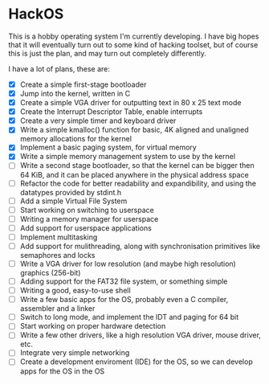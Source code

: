 # HackOS
This is a hobby operating system I'm currently developing. I have big hopes that it will eventually turn out to some kind of hacking toolset, but of course this is just the plan, and may turn out completely differently.

I have a lot of plans, these are:
 - [x] Create a simple first-stage bootloader
 - [x] Jump into the kernel, written in C
 - [x] Create a simple VGA driver for outputting text in 80 x 25 text mode
 - [x] Create the Interrupt Descriptor Table, enable interrupts
 - [x] Create a very simple timer and keyboard driver
 - [x] Write a simple kmalloc() function for basic, 4K aligned and unaligned memory allocations for the kernel
 - [x] Implement a basic paging system, for virtual memory
 - [x] Write a simple memory management system to use by the kernel
 - [ ] Write a second stage bootloader, so that the kernel can be bigger then 64 KiB, and it can be placed anywhere in the physical address space
 - [ ] Refactor the code for better readability and expandibility, and using the datatypes provided by stdint.h
 - [ ] Add a simple Virtual File System
 - [ ] Start working on switching to userspace
 - [ ] Writing a memory manager for userspace
 - [ ] Add support for userspace applications
 - [ ] Implement multitasking
 - [ ] Add support for mulithreading, along with synchronisation primitives like semaphores and locks
 - [ ] Write a VGA driver for low resolution (and maybe high resolution) graphics (256-bit)
 - [ ] Adding support for the FAT32 file system, or something simple
 - [ ] Writing a good, easy-to-use shell
 - [ ] Write a few basic apps for the OS, probably even a C compiler, assembler and a linker
 - [ ] Switch to long mode, and implement the IDT and paging for 64 bit
 - [ ] Start working on proper hardware detection
 - [ ] Write a few other drivers, like a high resolution VGA driver, mouse driver, etc.
 - [ ] Integrate very simple networking
 - [ ] Create a development enviroment (IDE) for the OS, so we can develop apps for the OS in the OS
